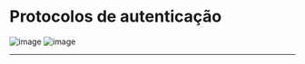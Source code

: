 # Protocolos de autenticação

![image](https://github.com/AndreCoutinhom/networking_intro/assets/91290799/48b7341a-1f93-4a40-988f-d0ae97b17074)
![image](https://github.com/AndreCoutinhom/networking_intro/assets/91290799/93393949-aba4-42ee-8752-05d3a138264e)

---
